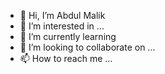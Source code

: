 - 👋 Hi, I’m Abdul Malik
- 👀 I’m interested in ...
- 🌱 I’m currently learning 
- 💞️ I’m looking to collaborate on ...
- 📫 How to reach me ...

<!---
Malikjms/Malikjms is a ✨ special ✨ repository because its `README.md` (this file) appears on your GitHub profile.
You can click the Preview link to take a look at your changes.
--->

